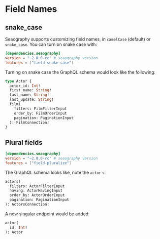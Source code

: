 # Field Names

## snake_case

Seaography supports customizing field names, in `camelCase` (default) or `snake_case`. You can turn on snake case with:

```toml title="Cargo.toml"
[dependencies.seaography]
version = "~2.0.0-rc" # seaography version
features = ["field-snake-case"]
```

Turning on snake case the GraphQL schema would look like the following:

```graphql
type Actor {
  actor_id: Int!
  first_name: String!
  last_name: String!
  last_update: String!
  film(
    filters: FilmFilterInput
    order_by: FilmOrderInput
    pagination: PaginationInput
  ): FilmConnection!
}
```

## Plural fields

```toml title="Cargo.toml"
[dependencies.seaography]
version = "~2.0.0-rc" # seaography version
features = ["field-pluralize"]
```

The GraphQL schema looks like, note the `actor` `s`:

```graphql
actors(
  filters: ActorFilterInput
  having: ActorHavingInput
  order_by: ActorOrderInput
  pagination: PaginationInput
): ActorsConnection!
```

A new singular endpoint would be added:

```graphql
actor(
  id: Int!
): Actor
```